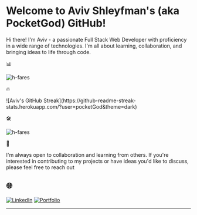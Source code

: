 # Welcome to Aviv Shleyfman's (aka PocketGod) GitHub!

Hi there! I'm Aviv - a passionate Full Stack Web Developer with proficiency in a wide range of technologies. I'm all about learning, collaboration, and bringing ideas to life through code.

📊
<p><img src="https://github-readme-stats.vercel.app/api?username=pocketGod&show_icons=true&theme=dark&locale=en" alt="h-fares" align=center/></p>

🔥
<p> ![Aviv's GitHub Streak](https://github-readme-streak-stats.herokuapp.com/?user=pocketGod&theme=dark)</p>


🛠️
<p> <img src="https://github-readme-stats.vercel.app/api/top-langs?username=pocketGod&show_icons=true&theme=dark&locale=en&layout=compact" alt="h-fares" align=center/></p>

 
🤝
<p> I'm always open to collaboration and learning from others. If you're interested in contributing to my projects or have ideas you'd like to discuss, please feel free to reach out</p>


## 🌐

[![LinkedIn](https://img.shields.io/badge/LinkedIn-Aviv%20Shleyfman-blue?style=flat-square&logo=linkedin)](https://www.linkedin.com/in/aviv-shleyfman/)
[![Portfolio](https://img.shields.io/badge/Portfolio-avivshleyfman.netlify.app-blue?style=flat-square&logo=netlify)](https://aviv-shleyfman-portfolio.netlify.app/)

---
